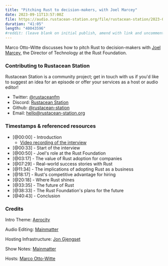 ```yaml
---
title: "Pitching Rust to decision-makers, with Joel Marcey"
date: 2023-09-11T13:57:00Z
file: https://audio.rustacean-station.org/file/rustacean-station/2023-09-11-joel-marcey.mp3
duration: "41:05"
length: "40043596"
#reddit: (leave blank on initial publish, amend with link and uncomment this line after Reddit thread has been posted)
---
```


Marco Otto-Witte discusses how to pitch Rust to decision-makers with [Joel Marcey](https://joelmarcey.com/), the Director of Technology at the Rust Foundation.  

### Contributing to Rustacean Station

Rustacean Station is a community project; get in touch with us if you'd like to suggest an idea for an episode or offer your services as a host or audio editor!

 - Twitter: [@rustaceanfm](https://twitter.com/rustaceanfm)
 - Discord: [Rustacean Station](https://discord.gg/cHc3Gyc)
 - Github: [@rustacean-station](https://github.com/rustacean-station/)
 - Email: [hello@rustacean-station.org](mailto:hello@rustacean-station.org)

### Timestamps & referenced resources

- [@00:00] - Introduction
    - [Video recording of the interview](https://mainmatter.com/blog/2023/08/01/pitching-rust-to-decision-makers-with-joel-marcey/)
- [@00:33] - Start of the interview
- [@00:50] - Joel's role at the Rust Foundation
- [@03:17] - The value of Rust adoption for companies
- [@07:29] - Real-world success stories with Rust
- [@11:34] - The implications of adopting Rust as a business 
- [@18:17] - Rust's competitive advantage for hiring
- [@20:18] - Where Rust shines
- [@33:35] - The future of Rust
- [@38:33] - The Rust Foundation's plans for the future
- [@40:43] - Conclusion

### Credits

Intro Theme: [Aerocity](https://twitter.com/AerocityMusic)

Audio Editing: [Mainmatter](https://mainmatter.com/rust-consulting/)

Hosting Infrastructure: [Jon Gjengset](https://twitter.com/jonhoo/)

Show Notes: [Mainmatter](https://mainmatter.com/rust-consulting/)

Hosts: [Marco Otto-Witte](https://twitter.com/marcoow)
